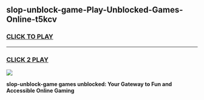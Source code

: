 
## slop-unblock-game-Play-Unblocked-Games-Online-t5kcv
<h3>
<a href="https://premium76.site?title=slop-unblock-game&ref=25A">CLICK TO PLAY</a></h3>
<hr>

<h3>
<a href="https://premium76.site?title=slop-unblock-game&ref=25A">CLICK 2 PLAY</a>
  
</h3>

<a href="https://premium76.site?title=slop-unblock-game&ref=25A"><img src="https://clearcache.store/games.png"></a>


**slop-unblock-game games unblocked: Your Gateway to Fun and Accessible Online Gaming**
